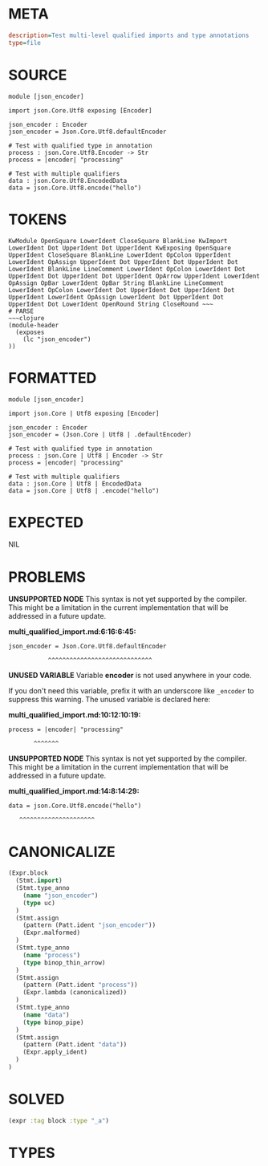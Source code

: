# META
~~~ini
description=Test multi-level qualified imports and type annotations
type=file
~~~
# SOURCE
~~~roc
module [json_encoder]

import json.Core.Utf8 exposing [Encoder]

json_encoder : Encoder
json_encoder = Json.Core.Utf8.defaultEncoder

# Test with qualified type in annotation
process : json.Core.Utf8.Encoder -> Str
process = |encoder| "processing"

# Test with multiple qualifiers
data : json.Core.Utf8.EncodedData
data = json.Core.Utf8.encode("hello")
~~~
# TOKENS
~~~text
KwModule OpenSquare LowerIdent CloseSquare BlankLine KwImport LowerIdent Dot UpperIdent Dot UpperIdent KwExposing OpenSquare UpperIdent CloseSquare BlankLine LowerIdent OpColon UpperIdent LowerIdent OpAssign UpperIdent Dot UpperIdent Dot UpperIdent Dot LowerIdent BlankLine LineComment LowerIdent OpColon LowerIdent Dot UpperIdent Dot UpperIdent Dot UpperIdent OpArrow UpperIdent LowerIdent OpAssign OpBar LowerIdent OpBar String BlankLine LineComment LowerIdent OpColon LowerIdent Dot UpperIdent Dot UpperIdent Dot UpperIdent LowerIdent OpAssign LowerIdent Dot UpperIdent Dot UpperIdent Dot LowerIdent OpenRound String CloseRound ~~~
# PARSE
~~~clojure
(module-header
  (exposes
    (lc "json_encoder")
))
~~~
# FORMATTED
~~~roc
module [json_encoder]

import json.Core | Utf8 exposing [Encoder]

json_encoder : Encoder
json_encoder = (Json.Core | Utf8 | .defaultEncoder)

# Test with qualified type in annotation
process : json.Core | Utf8 | Encoder -> Str
process = |encoder| "processing"

# Test with multiple qualifiers
data : json.Core | Utf8 | EncodedData
data = json.Core | Utf8 | .encode("hello")
~~~
# EXPECTED
NIL
# PROBLEMS
**UNSUPPORTED NODE**
This syntax is not yet supported by the compiler.
This might be a limitation in the current implementation that will be addressed in a future update.

**multi_qualified_import.md:6:16:6:45:**
```roc
json_encoder = Json.Core.Utf8.defaultEncoder
```
               ^^^^^^^^^^^^^^^^^^^^^^^^^^^^^


**UNUSED VARIABLE**
Variable **encoder** is not used anywhere in your code.

If you don't need this variable, prefix it with an underscore like `_encoder` to suppress this warning.
The unused variable is declared here:

**multi_qualified_import.md:10:12:10:19:**
```roc
process = |encoder| "processing"
```
           ^^^^^^^


**UNSUPPORTED NODE**
This syntax is not yet supported by the compiler.
This might be a limitation in the current implementation that will be addressed in a future update.

**multi_qualified_import.md:14:8:14:29:**
```roc
data = json.Core.Utf8.encode("hello")
```
       ^^^^^^^^^^^^^^^^^^^^^


# CANONICALIZE
~~~clojure
(Expr.block
  (Stmt.import)
  (Stmt.type_anno
    (name "json_encoder")
    (type uc)
  )
  (Stmt.assign
    (pattern (Patt.ident "json_encoder"))
    (Expr.malformed)
  )
  (Stmt.type_anno
    (name "process")
    (type binop_thin_arrow)
  )
  (Stmt.assign
    (pattern (Patt.ident "process"))
    (Expr.lambda (canonicalized))
  )
  (Stmt.type_anno
    (name "data")
    (type binop_pipe)
  )
  (Stmt.assign
    (pattern (Patt.ident "data"))
    (Expr.apply_ident)
  )
)
~~~
# SOLVED
~~~clojure
(expr :tag block :type "_a")
~~~
# TYPES
~~~roc
~~~
